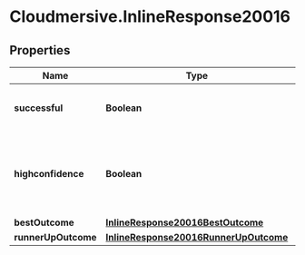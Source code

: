 # Cloudmersive.InlineResponse20016

## Properties
Name | Type | Description | Notes
------------ | ------------- | ------------- | -------------
**successful** | **Boolean** | Was the image processed successfully? | [optional] 
**highconfidence** | **Boolean** | Is the resulting best outcome recognition a high confidence outcome? | [optional] 
**bestOutcome** | [**InlineResponse20016BestOutcome**](InlineResponse20016BestOutcome.md) |  | [optional] 
**runnerUpOutcome** | [**InlineResponse20016RunnerUpOutcome**](InlineResponse20016RunnerUpOutcome.md) |  | [optional] 


